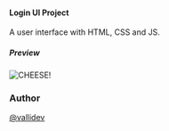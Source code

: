 #### Login UI Project

A user interface with HTML, CSS and JS.

##### Preview

![CHEESE!](https://firebasestorage.googleapis.com/v0/b/github-3d867.appspot.com/o/images%2FLogo1x.png?alt=media&token=5c488ba7-070f-439e-b88d-0f1dfeb15a0f)

### Author
[@vallidev](https://github.com/vallidev)